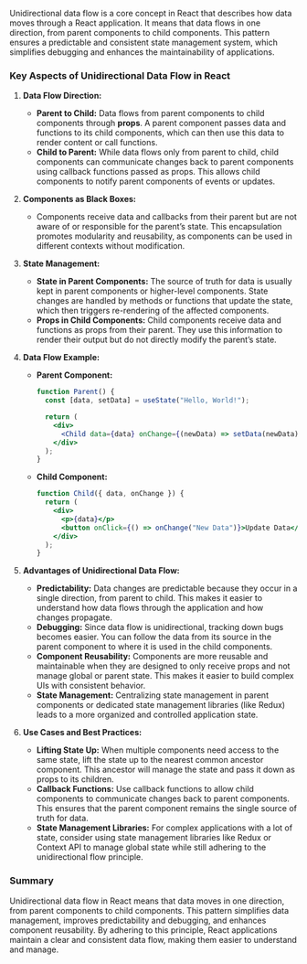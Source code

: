 Unidirectional data flow is a core concept in React that describes how data moves through a React application. It means that data flows in one direction, from parent components to child components. This pattern ensures a predictable and consistent state management system, which simplifies debugging and enhances the maintainability of applications.

### **Key Aspects of Unidirectional Data Flow in React**

1. **Data Flow Direction:**
   - **Parent to Child:** Data flows from parent components to child components through **props**. A parent component passes data and functions to its child components, which can then use this data to render content or call functions.
   - **Child to Parent:** While data flows only from parent to child, child components can communicate changes back to parent components using callback functions passed as props. This allows child components to notify parent components of events or updates.

2. **Components as Black Boxes:**
   - Components receive data and callbacks from their parent but are not aware of or responsible for the parent’s state. This encapsulation promotes modularity and reusability, as components can be used in different contexts without modification.

3. **State Management:**
   - **State in Parent Components:** The source of truth for data is usually kept in parent components or higher-level components. State changes are handled by methods or functions that update the state, which then triggers re-rendering of the affected components.
   - **Props in Child Components:** Child components receive data and functions as props from their parent. They use this information to render their output but do not directly modify the parent’s state.

4. **Data Flow Example:**
   - **Parent Component:**
     ```jsx
     function Parent() {
       const [data, setData] = useState("Hello, World!");

       return (
         <div>
           <Child data={data} onChange={(newData) => setData(newData)} />
         </div>
       );
     }
     ```
   - **Child Component:**
     ```jsx
     function Child({ data, onChange }) {
       return (
         <div>
           <p>{data}</p>
           <button onClick={() => onChange("New Data")}>Update Data</button>
         </div>
       );
     }
     ```

5. **Advantages of Unidirectional Data Flow:**
   - **Predictability:** Data changes are predictable because they occur in a single direction, from parent to child. This makes it easier to understand how data flows through the application and how changes propagate.
   - **Debugging:** Since data flow is unidirectional, tracking down bugs becomes easier. You can follow the data from its source in the parent component to where it is used in the child components.
   - **Component Reusability:** Components are more reusable and maintainable when they are designed to only receive props and not manage global or parent state. This makes it easier to build complex UIs with consistent behavior.
   - **State Management:** Centralizing state management in parent components or dedicated state management libraries (like Redux) leads to a more organized and controlled application state.

6. **Use Cases and Best Practices:**
   - **Lifting State Up:** When multiple components need access to the same state, lift the state up to the nearest common ancestor component. This ancestor will manage the state and pass it down as props to its children.
   - **Callback Functions:** Use callback functions to allow child components to communicate changes back to parent components. This ensures that the parent component remains the single source of truth for data.
   - **State Management Libraries:** For complex applications with a lot of state, consider using state management libraries like Redux or Context API to manage global state while still adhering to the unidirectional flow principle.

### **Summary**

Unidirectional data flow in React means that data moves in one direction, from parent components to child components. This pattern simplifies data management, improves predictability and debugging, and enhances component reusability. By adhering to this principle, React applications maintain a clear and consistent data flow, making them easier to understand and manage.